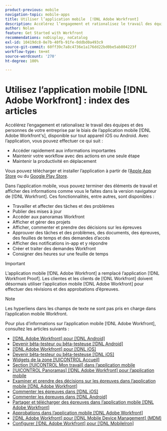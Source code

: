 ```yaml
---
product-previous: mobile
navigation-topic: mobile-apps
title: Utiliser l’application mobile  [!DNL Adobe Workfront]
description: Accélérez l’engagement et rationalisez le travail des équipes et des personnes de votre entreprise par le biais d’application mobile  [!DNL Adobe Workfront's] , disponible sur tout appareil iOS ou Android.
author: Nolan
feature: Get Started with Workfront
recommendations: noDisplay, noCatalog
exl-id: 10419dc8-8e7b-40fb-91fe-0ddbd0a493c9
source-git-commit: 60ff39c7a8c4736e1a176dd22bd0be5ab804223f
workflow-type: tm+mt
source-wordcount: '270'
ht-degree: 100%

---
```


# Utilisez l’application mobile [!DNL Adobe Workfront] : index des articles

<!-- Audited: 2/2024 -->

Accélérez l’engagement et rationalisez le travail des équipes et des personnes de votre entreprise par le biais de l’application mobile [!DNL Adobe Workfront's], disponible sur tout appareil iOS ou Android. Avec l’application, vous pouvez effectuer ce qui suit :

* Accéder rapidement aux informations importantes
* Maintenir votre workflow avec des actions en une seule étape
* Maintenir la productivité en déplacement

Vous pouvez télécharger et installer l’application à partir de l’[Apple App Store](https://apps.apple.com/us/app/adobe-workfront/id1033282981) ou du [Google Play Store](https://play.google.com/store/apps/details?id=com.workfront.android.aware).

Dans l’application mobile, vous pouvez terminer des éléments de travail et afficher des informations comme vous le faites dans la version navigateur de [!DNL Workfront]. Ces fonctionnalités, entre autres, sont disponibles :

* Travailler et affecter des tâches et des problèmes
* Publier des mises à jour
* Accéder aux panoramas Workfront
* Afficher et gérer des projets
* Afficher, commenter et prendre des décisions sur les épreuves
* Approuver des tâches et des problèmes, des documents, des épreuves, des feuilles de temps et des demandes d’accès
* Afficher des notifications in-app et y répondre
* Créer et traiter des demandes Workfront
* Consigner des heures sur une feuille de temps

>[!IMPORTANT]
>
>L’application mobile [!DNL Adobe Workfront] a remplacé l’application [!DNL Workfront Proof]. Les clientes et les clients de [!DNL Workfront] doivent désormais utiliser l’application mobile [!DNL Adobe Workfront] pour effectuer des révisions et des approbations d’épreuves.

>[!NOTE]
>
>Les hyperliens dans les champs de texte ne sont pas pris en charge dans l’application mobile Workfront.

Pour plus d’informations sur l’application mobile [!DNL Adobe Workfront], consultez les articles suivants :

* [[!DNL Adobe Workfront] pour [!DNL Android]](../../../workfront-basics/mobile-apps/using-the-workfront-mobile-app/workfront-for-android.md)
* [Devenir bêta-testeur ou bêta-testeuse  [!DNL Android] ](../../../workfront-basics/mobile-apps/using-the-workfront-mobile-app/android-beta-tester.md)
* [[!DNL Adobe Workfront] pour  [!DNL iOS]](../../../workfront-basics/mobile-apps/using-the-workfront-mobile-app/workfront-for-ios.md)
* [Devenir bêta-testeur ou bêta-testeuse  [!DNL iOS] ](../../../workfront-basics/mobile-apps/using-the-workfront-mobile-app/ios-beta-tester.md)
* [Widgets de la zone [!UICONTROL Accueil]](../../../workfront-basics/mobile-apps/using-the-workfront-mobile-app/home-area-widgets-mobile.md)
* [Section [!UICONTROL Mon travail] dans l’application mobile](../../../workfront-basics/mobile-apps/using-the-workfront-mobile-app/my-work-section-mobile.md)
* [[!UICONTROL Panoramas] [!DNL Adobe Workfront] pour l’application mobile](/help/quicksilver/workfront-basics/mobile-apps/using-the-workfront-mobile-app/mobile-boards.md)
* [Examiner et prendre des décisions sur les épreuves dans l’application mobile  [!DNL Adobe Workfront] ](../../../workfront-basics/mobile-apps/using-the-workfront-mobile-app/work-with-proofs-in-mobile-app.md)
* [Commenter les épreuves dans  [!DNL iOS]](../../../workfront-basics/mobile-apps/using-the-workfront-mobile-app/comment-on-proofs-ios.md)
* [Commenter les épreuves dans  [!DNL Android]](../../../workfront-basics/mobile-apps/using-the-workfront-mobile-app/comment-on-proofs-android.md)
* [Partager et télécharger des épreuves dans l’application mobile  [!DNL Adobe Workfront] ](../../../workfront-basics/mobile-apps/using-the-workfront-mobile-app/share-proofs-mobile.md)
* [Approbations dans l’application mobile  [!DNL Adobe Workfront] ](../../../workfront-basics/mobile-apps/using-the-workfront-mobile-app/approvals-in-mobile-app.md)
* [[!DNL Adobe Workfront] pour  [!DNL Mobile Device Management]  (MDM)](../../../workfront-basics/mobile-apps/using-the-workfront-mobile-app/wf-mdm.md)
* [Configurer  [!DNL Adobe Workfront]  pour  [!DNL MobileIron]](../../../workfront-basics/mobile-apps/using-the-workfront-mobile-app/wf-mobileiron-configs.md)

